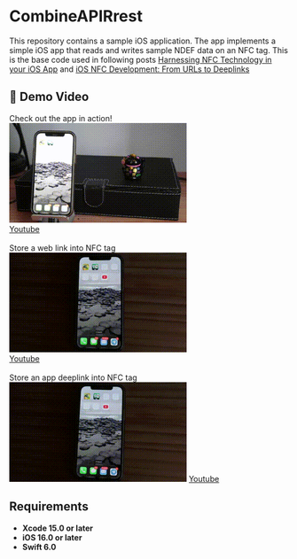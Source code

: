 
# CombineAPIRrest
This repository contains a sample iOS application. The app implements a simple iOS app that reads and writes sample NDEF data on an NFC tag. This is the base code used in following posts [Harnessing NFC Technology in your iOS App](https://javios.eu/swift/harnessing-nfc-technology-in-your-ios-app/) and  [iOS NFC Development: From URLs to Deeplinks](https://javios.eu/swift/harnessing-nfc-technology-in-your-ios-app/) 


## 🎥 Demo Video

Check out the app in action!  
![CombineAPIRrest Sample App review](media/review.gif)  
[Youtube](https://youtu.be/KQC92SKTqRg)
<br><br>
Store a web link into NFC tag
![Store a web link into NFC tag](media/NFC_Web1.gif)  
[Youtube](https://youtu.be/T7no6VQmMas)
<br><br>
Store an app deeplink into NFC tag
![Store an app deeplink into NFC tag](media/NFC_Deeplink.gif)
[Youtube](https://youtu.be/hs2WM2gIMGU)

## Requirements

- **Xcode 15.0 or later**
- **iOS 16.0 or later**
- **Swift 6.0**


